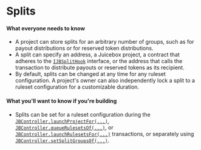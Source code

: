 # Splits

#### What everyone needs to know

* A project can store splits for an arbitrary number of groups, such as for payout distributions or for reserved token distributions.
* A split can specify an address, a Juicebox project, a contract that adheres to the [`IJBSplitHook`](/docs/dev/v5/api/core/interfaces/IJBSplitHook.md) interface, or the address that calls the transaction to distribute payouts or reserved tokens as its recipient.
* By default, splits can be changed at any time for any ruleset configuration. A project's owner can also independently lock a split to a ruleset configuration for a customizable duration.

#### What you'll want to know if you're building

* Splits can be set for a ruleset configuration during the [`JBController.launchProjectFor(...)`](/docs/dev/v5/api/core/JBController.md#launchprojectfor), [`JBController.queueRulesetsOf(...)`](/docs/dev/v5/api/core/JBController.md#queuerulesetsof), or [`JBController.launchRulesetsFor(...)`](/docs/dev/v5/api/core/JBController.md#launchrulesetsfor) transactions, or separately using [`JBController.setSplitGroupsOf(...)`](/docs/dev/v5/api/core/JBController.md#setsplitgroupsof).


